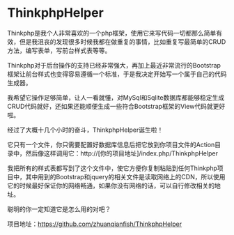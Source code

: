 ThinkphpHelper
==============
Thinkphp是我个人非常喜欢的一个php框架，使用它来写代码一切都那么简单有效，但是我沮丧的发现很多时候我都在做重复的事情，比如重复写最简单的CRUD方法，编写表单，写前台样式表等等。

Thinkphp对于后台操作的支持已经非常强大，再加上最近非常流行的Bootstrap框架让前台样式也变得容易遵循一个标准，于是我决定开始写一个属于自己的代码生成器。

我希望它操作足够简单，让人一看就懂，对MySql和Sqlite数据库都能够稳定生成CRUD代码就好，还如果还能顺便生成一些符合Bootstrap框架的View代码就更好啦。

经过了大概十几个小时的奋斗，ThinkphpHelper诞生啦！

它只有一个文件，你只需要配置好数据库信息后把它放到你项目文件的Action目录中，然后像这样调用它：http://[你的项目地址]/index.php/ThinkphpHelper

我把所有的样式表都写到了这个文件中，使它方便你复制粘贴到任何Thinkphp项目中，其中用到的Bootstrap和jquery的相关文件是读取网络上的CDN，所以使用它的时候最好保证你的网络畅通，如果你没有网络的话，可以自行修改相关的地址。

聪明的你一定知道它是怎么用的对吧？

项目地址：https://github.com/zhuanqianfish/ThinkphpHelper

